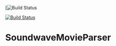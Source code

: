 [![Build Status](https://vsrm.dev.azure.com/lorddarckarz/_apis/public/Release/badge/16212dc1-00f7-4f25-829c-907a6ae58d90/1/1)

[![Build Status](https://dev.azure.com/lorddarckarz/SoundwaveMovieCatalog/_apis/build/status/SoundwaveMovieCatalog-ASP.NET%20Core-CI?branchName=master)](https://dev.azure.com/lorddarckarz/SoundwaveMovieCatalog/_build/latest?definitionId=17&branchName=master)

# SoundwaveMovieParser
